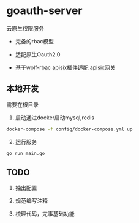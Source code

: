 # goauth-server

云原生权限服务

- 完备的rbac模型
 
- 适配原生Oauth2.0

- 基于wolf-rbac apisix插件适配 apisix网关


## 本地开发

需要在根目录

1. 启动通过docker启动mysql,redis
```bash
docker-compose -f config/docker-compose.yml up
```
2. 运行服务
```bash
go run main.go
```

## TODO

1. 抽出配置

2. 规范编写注释

3. 梳理代码，完事基础功能